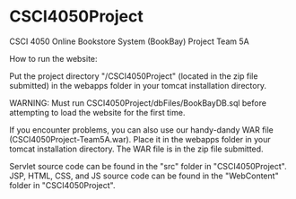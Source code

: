 # CSCI4050Project
CSCI 4050 Online Bookstore System (BookBay) Project
Team 5A

How to run the website:

Put the project directory "/CSCI4050Project" (located in the zip file submitted) in the webapps folder in your tomcat installation directory.

WARNING: Must run CSCI4050Project/dbFiles/BookBayDB.sql before attempting to load the website for the first time.

If you encounter problems, you can also use our handy-dandy WAR file (CSCI4050Project-Team5A.war). Place it in the webapps folder in your tomcat 
installation directory. The WAR file is in the zip file submitted.

Servlet source code can be found in the "src" folder in "CSCI4050Project". JSP, HTML, CSS, and JS source code can be found in the "WebContent" folder
in "CSCI4050Project".

